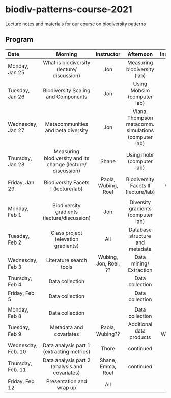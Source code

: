 # biodiv-patterns-course-2021
Lecture notes and materials for our course on biodiversity patterns


## Program

|Date             | Morning                   | Instructor    | Afternoon   | Instructor | 
| :------------- | :----------: | :----------: | :----------: | -----------: |
|Monday, Jan 25 | What is biodiversity (lecture/ discussion) | Jon | Measuring biodiversity (lab) | Jon | 
|Tuesday, Jan 26 | Biodiversity Scaling and Components | Jon | Using Mobsim (computer lab) | Alban | 
|Wednesday, Jan 27 | Metacommunities and beta diversity | Jon | Viana, Thompson metacomm. simulations (computer lab) | Duarte |
|Thursday, Jan 28 | Measuring biodiversity and its change (lecture/ discussion) | Shane |Using mobr (computer lab) | Shane (Thore) |
|Friday, Jan 29 | Biodiversity Facets I (lecture/lab) | Paola, Wubing, Roel  | Biodiversity Facets II (lecture/lab) | Paola, Wubing, Roel | 
| | | | | |
|Monday, Feb 1 | Biodiversity gradients (lecture/discussion) | Jon | Diversity gradients (computer lab) | Thore| 
|Tuesday, Feb 2  | Class project (elevation gradients)  | All  | Database structure and metadata | Thore, Emma, Roel | 
|Wednesday, Feb 3 | Literature search tools | Wubing, Jon, Roel,  ?? | Data mining/ Extraction | Alban, Thore | 
|Thursday, Feb 4 | Data collection  |  | Data collection |  | 
|Friday, Feb 5 | Data collection |  | Data collection |  | 
| | | | | |
|Monday, Feb 8 | Data collection |  | Data collection |  | 
|Tuesday, Feb 9 | Metadata and covariates | Paola, Wubing?? | Additional data products | Paola, Wubing?? | 
|Wednesday, Feb. 10 | Data analysis part 1 (extracting metrics) | Thore  | continued |  | 
|Thursday, Feb. 11 | Data analysis part 2 (analysis and covariates) | Shane, Emma, Roel | continued |  | 
|Friday, Feb 12 | Presentation and wrap up | All |  |  | 




